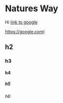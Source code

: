 # Natures Way
Hi
[link to google](https://google.com)

https://google.com)
## h2
### h3
#### h4
##### h5
###### h6


